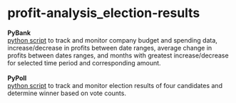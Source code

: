 # profit-analysis_election-results

<b>PyBank</b> <br>
<a href="https://github.com/cspence001/profit-analysis_election-results/blob/main/PyBank/main.py">python script</a> to track and monitor company budget and spending data, increase/decrease in profits between date ranges, average change in profits between dates ranges, and months with greatest increase/decrease for selected time period and corresponding amount. 
<br><br>
<b>PyPoll</b> <br>
<a href="https://github.com/cspence001/profit-analysis_election-results/blob/main/PyPoll/main.py">python script</a> to track and monitor election results of four candidates and determine winner based on vote counts.
